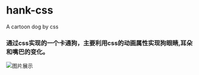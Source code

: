 # hank-css
A cartoon dog by css    

### 通过css实现的一个卡通狗，主要利用css的动画属性实现狗眼睛,耳朵和嘴巴的变化。   

![图片展示](https://github.com/leah1202/hank-css/tree/master/screenshots/hank.png)
